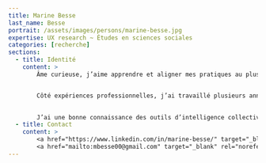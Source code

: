 ```yaml
---
title: Marine Besse
last_name: Besse
portrait: /assets/images/persons/marine-besse.jpg
expertise: UX research ~ Études en sciences sociales
categories: [recherche]
sections:
  - title: Identité
    content: >
        Âme curieuse, j’aime apprendre et aligner mes pratiques au plus proche de mes convictions. J’ai étudié le design et la gestion : diplômée de l’ECV Bordeaux (Conception en communication visuelle, 2009), de l’École multimédia Paris (UX design, 2017) et de l’Université de Montpellier (Management de la transition écologique et de l’économie circulaire, 2022) (Recherche en management, 2022).


        Côté expériences professionnelles, j’ai travaillé plusieurs années en agences parisiennes comme designer (Com. un poisson, Grismarine, Cheval de Troie), j’ai eu une expérience en cabinet de conseil sur de la conception d’ateliers d’intelligence collective (Centre d’Innovation d’Accenture Paris), puis j’ai orienté ma pratique sur des sujets de transition écologique et sociale (Pays basque digital, Waterfamily) et les sciences sociales (avec un projet de recherche-action sur l’habitat collectif et écologique).

        
        J’ai une bonne connaissance des outils d’intelligence collective et d’éducation populaire, des pratiques spécifiques à l’expérience utilisateurice, des pratiques numériques plus sobres, des méthodes de recherche qualitative et quantitative.
  - title: Contact
    content: >
        <a href="https://www.linkedin.com/in/marine-besse/" target="_blank" rel="noreferrer">LinkedIn</a> –
        <a href="mailto:mbesse00@gmail.com" target="_blank" rel="noreferrer">Mail</a>
---
```

